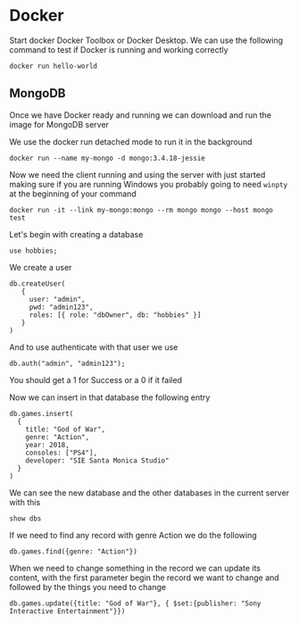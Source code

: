 # Docker

Start docker Docker Toolbox or Docker Desktop. We can use the following command to test if Docker is running and working correctly

`docker run hello-world`

## MongoDB

Once we have Docker ready and running we can download and run the image for MongoDB server

We use the docker run detached mode to run it in the background

`docker run --name my-mongo -d mongo:3.4.18-jessie`

Now we need the client running and using the server with just started making sure if you are running Windows you probably going to need `winpty` at the beginning of your command

`docker run -it --link my-mongo:mongo --rm mongo mongo --host mongo test`

Let's begin with creating a database

`use hobbies;`

We create a user

```
db.createUser(
   {
     user: "admin",
     pwd: "admin123",
     roles: [{ role: "dbOwner", db: "hobbies" }]
   }
)
```

And to use authenticate with that user we use

`db.auth("admin", "admin123");`

You should get a 1 for Success or a 0 if it failed

Now we can insert in that database the following entry

```
db.games.insert(
  {
    title: "God of War",
    genre: "Action",
    year: 2018,
    consoles: ["PS4"],
    developer: "SIE Santa Monica Studio"
  }
)
```

We can see the new database and the other databases in the current server with this

`show dbs`

If we need to find any record with genre Action we do the following

`db.games.find({genre: "Action"})`

When we need to change something in the record we can update its content, with the first parameter begin the record we want to change and followed by the things you need to change

`db.games.update({title: "God of War"}, { $set:{publisher: "Sony Interactive Entertainment"}})`
